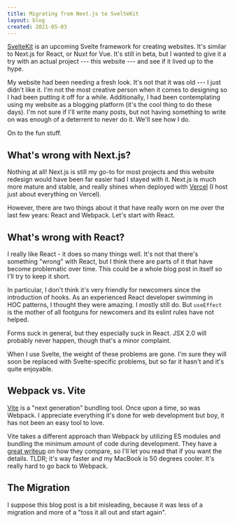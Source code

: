 ```yaml
---
title: Migrating from Next.js to SvelteKit
layout: blog
created: 2021-05-03
---
```


[SvelteKit](https://kit.svelte.dev) is an upcoming Svelte framework for creating websites. It's similar to Next.js for React, or Nuxt for Vue. It's still in beta, but I wanted to give it a try with an actual project --- this website --- and see if it lived up to the hype.

My website had been needing a fresh look. It's not that it was old --- I just didn't like it. I'm not the most creative person when it comes to designing so I had been putting it off for a while. Additionally, I had been contemplating using my website as a blogging platform (it's the cool thing to do these days). I'm not sure if I'll write many posts, but not having something to write on was enough of a deterrent to never do it. We'll see how I do.

On to the fun stuff.

## What's wrong with Next.js?

Nothing at all! Next.js is still my go-to for most projects and this website redesign would have been far easier had I stayed with it. Next.js is much more mature and stable, and really shines when deployed with [Vercel](https://vercel.com) (I host just about everything on Vercel).

However, there are two things about it that have really worn on me over the last few years: React and Webpack. Let's start with React.

## What's wrong with React?

I really like React - it does so many things well. It's not that there's something "wrong" with React, but I think there are parts of it that have become problematic over time. This could be a whole blog post in itself so I'll try to keep it short.

In particular, I don't think it's very friendly for newcomers since the introduction of hooks. As an experienced React developer swimming in HOC patterns, I thought they were amazing. I mostly still do. But `useEffect` is the mother of all footguns for newcomers and its eslint rules have not helped.

Forms suck in general, but they especially suck in React. JSX 2.0 will probably never happen, though that's a minor complaint.

When I use Svelte, the weight of these problems are gone. I'm sure they will soon be replaced with Svelte-specific problems, but so far it hasn't and it's quite enjoyable.

## Webpack vs. Vite

[Vite](https://vitejs.dev) is a "next generation" bundling tool. Once upon a time, so was Webpack. I appreciate everything it's done for web development but boy, it has not been an easy tool to love.

Vite takes a different approach than Webpack by utilizing ES modules and bundling the minimum amount of code during development. They have a [great writeup](https://vitejs.dev/guide/why.html) on how they compare, so I'll let you read that if you want the details. TLDR; it's way faster and my MacBook is 50 degrees cooler. It's really hard to go back to Webpack.

## The Migration

I suppose this blog post is a bit misleading, because it was less of a migration and more of a "toss it all out and start again".
